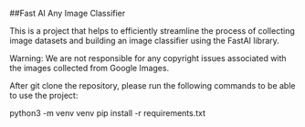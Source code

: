 ##Fast AI Any Image Classifier

This is a project that helps to efficiently streamline the process of collecting image datasets and building an image classifier using the FastAI library. 

Warning: We are not responsible for any copyright issues associated with the images collected from Google Images. 

After git clone the repository, please run the following commands to be able to use the project:

python3 -m venv venv
pip install -r requirements.txt



